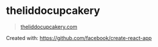 # theliddocupcakery

> [theliddocupcakery.com](https://theliddocupcakery.com/)

Created with: https://github.com/facebook/create-react-app
